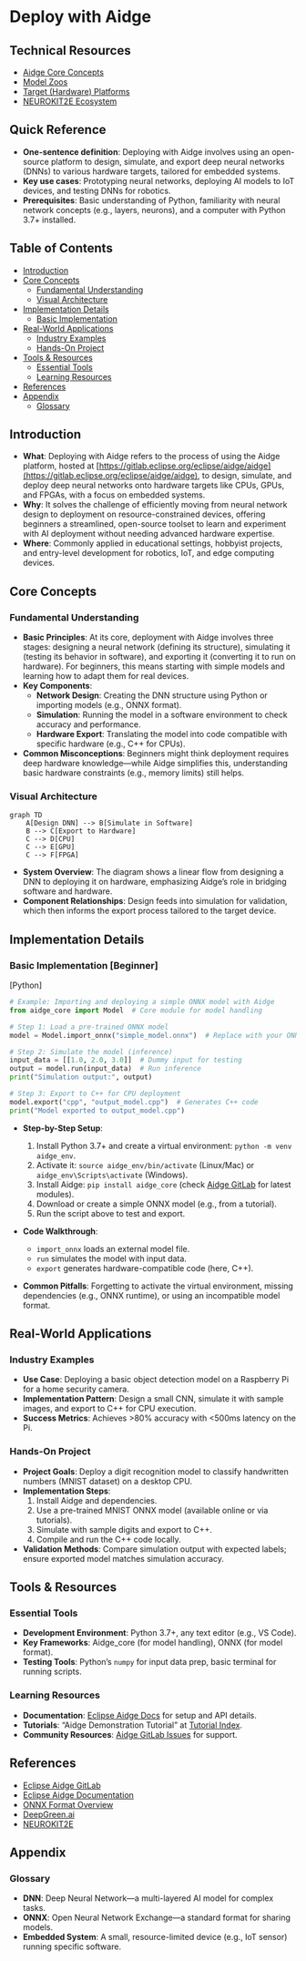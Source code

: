 # Deploy with Aidge

## Technical Resources
- [Aidge Core Concepts](../../../concepts/frameworks/aidge)
- [Model Zoos](https://github.com/afondiel/Edge-AI-Model-Zoo)
- [Target (Hardware) Platforms](https://github.com/afondiel/Edge-AI-Platforms)
- [NEUROKIT2E Ecosystem](../../../industry-applications/neurokit2e-ecosystem)

## Quick Reference
- **One-sentence definition**: Deploying with Aidge involves using an open-source platform to design, simulate, and export deep neural networks (DNNs) to various hardware targets, tailored for embedded systems.
- **Key use cases**: Prototyping neural networks, deploying AI models to IoT devices, and testing DNNs for robotics.
- **Prerequisites**: Basic understanding of Python, familiarity with neural network concepts (e.g., layers, neurons), and a computer with Python 3.7+ installed.

## Table of Contents
- [Introduction](#introduction)
- [Core Concepts](#core-concepts)
    - [Fundamental Understanding](#fundamental-understanding)
    - [Visual Architecture](#visual-architecture)
- [Implementation Details](#implementation-details)
    - [Basic Implementation](#basic-implementation)
- [Real-World Applications](#real-world-applications)
    - [Industry Examples](#industry-examples)
    - [Hands-On Project](#hands-on-project)
- [Tools & Resources](#tools--resources)
    - [Essential Tools](#essential-tools)
    - [Learning Resources](#learning-resources)
- [References](#references)
- [Appendix](#appendix)
    - [Glossary](#glossary)

## Introduction
- **What**: Deploying with Aidge refers to the process of using the Aidge platform, hosted at [https://gitlab.eclipse.org/eclipse/aidge/aidge](https://gitlab.eclipse.org/eclipse/aidge/aidge), to design, simulate, and deploy deep neural networks onto hardware targets like CPUs, GPUs, and FPGAs, with a focus on embedded systems.
- **Why**: It solves the challenge of efficiently moving from neural network design to deployment on resource-constrained devices, offering beginners a streamlined, open-source toolset to learn and experiment with AI deployment without needing advanced hardware expertise.
- **Where**: Commonly applied in educational settings, hobbyist projects, and entry-level development for robotics, IoT, and edge computing devices.

## Core Concepts

### Fundamental Understanding
- **Basic Principles**: At its core, deployment with Aidge involves three stages: designing a neural network (defining its structure), simulating it (testing its behavior in software), and exporting it (converting it to run on hardware). For beginners, this means starting with simple models and learning how to adapt them for real devices.
- **Key Components**: 
  - **Network Design**: Creating the DNN structure using Python or importing models (e.g., ONNX format).
  - **Simulation**: Running the model in a software environment to check accuracy and performance.
  - **Hardware Export**: Translating the model into code compatible with specific hardware (e.g., C++ for CPUs).
- **Common Misconceptions**: Beginners might think deployment requires deep hardware knowledge—while Aidge simplifies this, understanding basic hardware constraints (e.g., memory limits) still helps.

### Visual Architecture
```mermaid
graph TD
    A[Design DNN] --> B[Simulate in Software]
    B --> C[Export to Hardware]
    C --> D[CPU]
    C --> E[GPU]
    C --> F[FPGA]
```
- **System Overview**: The diagram shows a linear flow from designing a DNN to deploying it on hardware, emphasizing Aidge’s role in bridging software and hardware.
- **Component Relationships**: Design feeds into simulation for validation, which then informs the export process tailored to the target device.

## Implementation Details

### Basic Implementation [Beginner]

[Python]
```python
# Example: Importing and deploying a simple ONNX model with Aidge
from aidge_core import Model  # Core module for model handling

# Step 1: Load a pre-trained ONNX model
model = Model.import_onnx("simple_model.onnx")  # Replace with your ONNX file

# Step 2: Simulate the model (inference)
input_data = [[1.0, 2.0, 3.0]]  # Dummy input for testing
output = model.run(input_data)  # Run inference
print("Simulation output:", output)

# Step 3: Export to C++ for CPU deployment
model.export("cpp", "output_model.cpp")  # Generates C++ code
print("Model exported to output_model.cpp")
```

- **Step-by-Step Setup**:
  1. Install Python 3.7+ and create a virtual environment: `python -m venv aidge_env`.
  2. Activate it: `source aidge_env/bin/activate` (Linux/Mac) or `aidge_env\Scripts\activate` (Windows).
  3. Install Aidge: `pip install aidge_core` (check [Aidge GitLab](https://gitlab.eclipse.org/eclipse/aidge/aidge) for latest modules).
  4. Download or create a simple ONNX model (e.g., from a tutorial).
  5. Run the script above to test and export.

- **Code Walkthrough**: 
  - `import_onnx` loads an external model file.
  - `run` simulates the model with input data.
  - `export` generates hardware-compatible code (here, C++).

- **Common Pitfalls**: Forgetting to activate the virtual environment, missing dependencies (e.g., ONNX runtime), or using an incompatible model format.

## Real-World Applications

### Industry Examples
- **Use Case**: Deploying a basic object detection model on a Raspberry Pi for a home security camera.
- **Implementation Pattern**: Design a small CNN, simulate it with sample images, and export to C++ for CPU execution.
- **Success Metrics**: Achieves >80% accuracy with <500ms latency on the Pi.

### Hands-On Project
- **Project Goals**: Deploy a digit recognition model to classify handwritten numbers (MNIST dataset) on a desktop CPU.
- **Implementation Steps**:
  1. Install Aidge and dependencies.
  2. Use a pre-trained MNIST ONNX model (available online or via tutorials).
  3. Simulate with sample digits and export to C++.
  4. Compile and run the C++ code locally.
- **Validation Methods**: Compare simulation output with expected labels; ensure exported model matches simulation accuracy.

## Tools & Resources

### Essential Tools
- **Development Environment**: Python 3.7+, any text editor (e.g., VS Code).
- **Key Frameworks**: Aidge_core (for model handling), ONNX (for model format).
- **Testing Tools**: Python’s `numpy` for input data prep, basic terminal for running scripts.

### Learning Resources
- **Documentation**: [Eclipse Aidge Docs](https://eclipse.dev/aidge/) for setup and API details.
- **Tutorials**: “Aidge Demonstration Tutorial” at [Tutorial Index](https://eclipse.dev/aidge/source/Tutorial/index.html).
- **Community Resources**: [Aidge GitLab Issues](https://gitlab.eclipse.org/groups/eclipse/aidge/-/issues) for support.

## References
- [Eclipse Aidge GitLab](https://gitlab.eclipse.org/eclipse/aidge/aidge)
- [Eclipse Aidge Documentation](https://eclipse.dev/aidge/)
- [ONNX Format Overview](https://onnx.ai/)
- [DeepGreen.ai](https://deepgreen.ai/)
- [NEUROKIT2E](https://www.neurokit2e.eu/)

## Appendix

### Glossary
- **DNN**: Deep Neural Network—a multi-layered AI model for complex tasks.
- **ONNX**: Open Neural Network Exchange—a standard format for sharing models.
- **Embedded System**: A small, resource-limited device (e.g., IoT sensor) running specific software.
